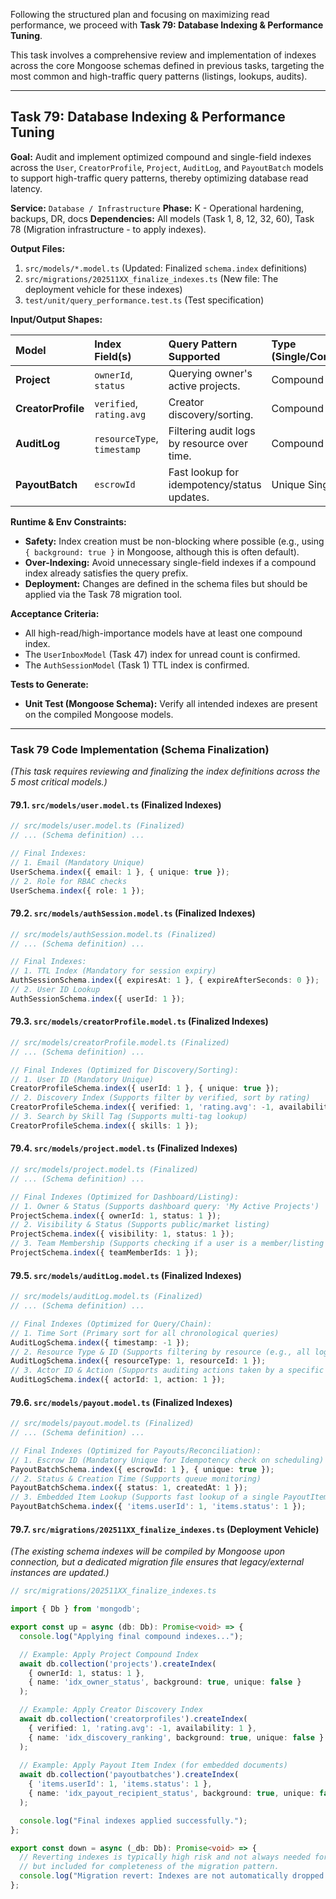 Following the structured plan and focusing on maximizing read performance, we proceed with **Task 79: Database Indexing & Performance Tuning**.

This task involves a comprehensive review and implementation of indexes across the core Mongoose schemas defined in previous tasks, targeting the most common and high-traffic query patterns (listings, lookups, audits).

***

## **Task 79: Database Indexing & Performance Tuning**

**Goal:** Audit and implement optimized compound and single-field indexes across the `User`, `CreatorProfile`, `Project`, `AuditLog`, and `PayoutBatch` models to support high-traffic query patterns, thereby optimizing database read latency.

**Service:** `Database / Infrastructure`
**Phase:** K - Operational hardening, backups, DR, docs
**Dependencies:** All models (Task 1, 8, 12, 32, 60), Task 78 (Migration infrastructure - to apply indexes).

**Output Files:**
1.  `src/models/*.model.ts` (Updated: Finalized `schema.index` definitions)
2.  `src/migrations/202511XX_finalize_indexes.ts` (New file: The deployment vehicle for these indexes)
3.  `test/unit/query_performance.test.ts` (Test specification)

**Input/Output Shapes:**

| Model | Index Field(s) | Query Pattern Supported | Type (Single/Compound) |
| :--- | :--- | :--- | :--- |
| **Project** | `ownerId`, `status` | Querying owner's active projects. | Compound |
| **CreatorProfile** | `verified`, `rating.avg` | Creator discovery/sorting. | Compound |
| **AuditLog** | `resourceType`, `timestamp` | Filtering audit logs by resource over time. | Compound |
| **PayoutBatch** | `escrowId` | Fast lookup for idempotency/status updates. | Unique Single |

**Runtime & Env Constraints:**
*   **Safety:** Index creation must be non-blocking where possible (e.g., using `{ background: true }` in Mongoose, although this is often default).
*   **Over-Indexing:** Avoid unnecessary single-field indexes if a compound index already satisfies the query prefix.
*   **Deployment:** Changes are defined in the schema files but should be applied via the Task 78 migration tool.

**Acceptance Criteria:**
*   All high-read/high-importance models have at least one compound index.
*   The `UserInboxModel` (Task 47) index for unread count is confirmed.
*   The `AuthSessionModel` (Task 1) TTL index is confirmed.

**Tests to Generate:**
*   **Unit Test (Mongoose Schema):** Verify all intended indexes are present on the compiled Mongoose models.

***

### **Task 79 Code Implementation (Schema Finalization)**

*(This task requires reviewing and finalizing the index definitions across the 5 most critical models.)*

#### **79.1. `src/models/user.model.ts` (Finalized Indexes)**

```typescript
// src/models/user.model.ts (Finalized)
// ... (Schema definition) ...

// Final Indexes:
// 1. Email (Mandatory Unique)
UserSchema.index({ email: 1 }, { unique: true });
// 2. Role for RBAC checks
UserSchema.index({ role: 1 });
```

#### **79.2. `src/models/authSession.model.ts` (Finalized Indexes)**

```typescript
// src/models/authSession.model.ts (Finalized)
// ... (Schema definition) ...

// Final Indexes:
// 1. TTL Index (Mandatory for session expiry)
AuthSessionSchema.index({ expiresAt: 1 }, { expireAfterSeconds: 0 });
// 2. User ID Lookup
AuthSessionSchema.index({ userId: 1 });
```

#### **79.3. `src/models/creatorProfile.model.ts` (Finalized Indexes)**

```typescript
// src/models/creatorProfile.model.ts (Finalized)
// ... (Schema definition) ...

// Final Indexes (Optimized for Discovery/Sorting):
// 1. User ID (Mandatory Unique)
CreatorProfileSchema.index({ userId: 1 }, { unique: true });
// 2. Discovery Index (Supports filter by verified, sort by rating)
CreatorProfileSchema.index({ verified: 1, 'rating.avg': -1, availability: 1 });
// 3. Search by Skill Tag (Supports multi-tag lookup)
CreatorProfileSchema.index({ skills: 1 });
```

#### **79.4. `src/models/project.model.ts` (Finalized Indexes)**

```typescript
// src/models/project.model.ts (Finalized)
// ... (Schema definition) ...

// Final Indexes (Optimized for Dashboard/Listing):
// 1. Owner & Status (Supports dashboard query: 'My Active Projects')
ProjectSchema.index({ ownerId: 1, status: 1 });
// 2. Visibility & Status (Supports public/market listing)
ProjectSchema.index({ visibility: 1, status: 1 });
// 3. Team Membership (Supports checking if a user is a member/listing their projects)
ProjectSchema.index({ teamMemberIds: 1 }); 
```

#### **79.5. `src/models/auditLog.model.ts` (Finalized Indexes)**

```typescript
// src/models/auditLog.model.ts (Finalized)
// ... (Schema definition) ...

// Final Indexes (Optimized for Query/Chain):
// 1. Time Sort (Primary sort for all chronological queries)
AuditLogSchema.index({ timestamp: -1 });
// 2. Resource Type & ID (Supports filtering by resource (e.g., all logs for a project)
AuditLogSchema.index({ resourceType: 1, resourceId: 1 });
// 3. Actor ID & Action (Supports auditing actions taken by a specific user)
AuditLogSchema.index({ actorId: 1, action: 1 });
```

#### **79.6. `src/models/payout.model.ts` (Finalized Indexes)**

```typescript
// src/models/payout.model.ts (Finalized)
// ... (Schema definition) ...

// Final Indexes (Optimized for Payouts/Reconciliation):
// 1. Escrow ID (Mandatory Unique for Idempotency check on scheduling)
PayoutBatchSchema.index({ escrowId: 1 }, { unique: true });
// 2. Status & Creation Time (Supports queue monitoring)
PayoutBatchSchema.index({ status: 1, createdAt: 1 });
// 3. Embedded Item Lookup (Supports fast lookup of a single PayoutItem)
PayoutBatchSchema.index({ 'items.userId': 1, 'items.status': 1 }); 
```

#### **79.7. `src/migrations/202511XX_finalize_indexes.ts` (Deployment Vehicle)**

*(The existing schema indexes will be compiled by Mongoose upon connection, but a dedicated migration file ensures that legacy/external instances are updated.)*

```typescript
// src/migrations/202511XX_finalize_indexes.ts

import { Db } from 'mongodb';

export const up = async (db: Db): Promise<void> => {
  console.log("Applying final compound indexes...");

  // Example: Apply Project Compound Index
  await db.collection('projects').createIndex(
    { ownerId: 1, status: 1 },
    { name: 'idx_owner_status', background: true, unique: false }
  );

  // Example: Apply Creator Discovery Index
  await db.collection('creatorprofiles').createIndex(
    { verified: 1, 'rating.avg': -1, availability: 1 },
    { name: 'idx_discovery_ranking', background: true, unique: false }
  );
  
  // Example: Apply Payout Item Index (for embedded documents)
  await db.collection('payoutbatches').createIndex(
    { 'items.userId': 1, 'items.status': 1 },
    { name: 'idx_payout_recipient_status', background: true, unique: false }
  );

  console.log("Final indexes applied successfully.");
};

export const down = async (_db: Db): Promise<void> => {
  // Reverting indexes is typically high risk and not always needed for DOWN, 
  // but included for completeness of the migration pattern.
  console.log("Migration revert: Indexes are not automatically dropped.");
};
```